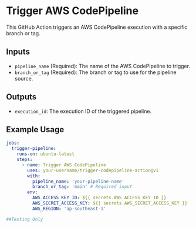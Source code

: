 # Trigger AWS CodePipeline

This GitHub Action triggers an AWS CodePipeline execution with a specific branch or tag.

## Inputs

- `pipeline_name` (Required): The name of the AWS CodePipeline to trigger.
- `branch_or_tag` (Required): The branch or tag to use for the pipeline source.

## Outputs

- `execution_id`: The execution ID of the triggered pipeline.

## Example Usage

```yaml
jobs:
  trigger-pipeline:
    runs-on: ubuntu-latest
    steps:
      - name: Trigger AWS CodePipeline
        uses: your-username/trigger-codepipeline-action@v1
        with:
          pipeline_name: 'your-pipeline-name'
          branch_or_tag: 'main' # Required input
        env:
          AWS_ACCESS_KEY_ID: ${{ secrets.AWS_ACCESS_KEY_ID }}
          AWS_SECRET_ACCESS_KEY: ${{ secrets.AWS_SECRET_ACCESS_KEY }}
          AWS_REGION: 'ap-southeast-1'

##Testing Only
